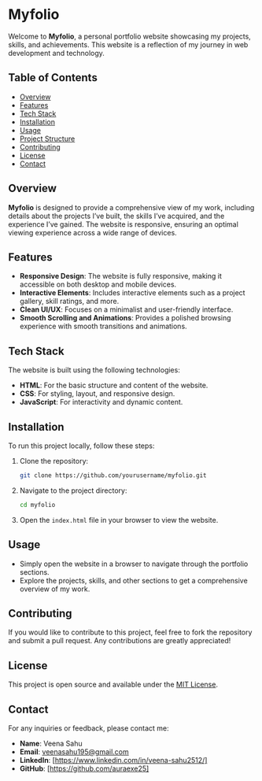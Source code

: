 # Myfolio


Welcome to **Myfolio**, a personal portfolio website showcasing my projects, skills, and achievements. This website is a reflection of my journey in web development and technology.

## Table of Contents

- [Overview](#overview)
- [Features](#features)
- [Tech Stack](#tech-stack)
- [Installation](#installation)
- [Usage](#usage)
- [Project Structure](#project-structure)
- [Contributing](#contributing)
- [License](#license)
- [Contact](#contact)

## Overview

**Myfolio** is designed to provide a comprehensive view of my work, including details about the projects I’ve built, the skills I’ve acquired, and the experience I’ve gained. The website is responsive, ensuring an optimal viewing experience across a wide range of devices.

## Features

- **Responsive Design**: The website is fully responsive, making it accessible on both desktop and mobile devices.
- **Interactive Elements**: Includes interactive elements such as a project gallery, skill ratings, and more.
- **Clean UI/UX**: Focuses on a minimalist and user-friendly interface.
- **Smooth Scrolling and Animations**: Provides a polished browsing experience with smooth transitions and animations.

## Tech Stack

The website is built using the following technologies:

- **HTML**: For the basic structure and content of the website.
- **CSS**: For styling, layout, and responsive design.
- **JavaScript**: For interactivity and dynamic content.

## Installation

To run this project locally, follow these steps:

1. Clone the repository:

   ```bash
   git clone https://github.com/yourusername/myfolio.git
   ```

2. Navigate to the project directory:

   ```bash
   cd myfolio
   ```

3. Open the `index.html` file in your browser to view the website.

## Usage

- Simply open the website in a browser to navigate through the portfolio sections.
- Explore the projects, skills, and other sections to get a comprehensive overview of my work.


## Contributing

If you would like to contribute to this project, feel free to fork the repository and submit a pull request. Any contributions are greatly appreciated!

## License

This project is open source and available under the [MIT License](LICENSE).

## Contact

For any inquiries or feedback, please contact me:

- **Name**: Veena Sahu
- **Email**: veenasahu195@gmail.com
- **LinkedIn**: [https://www.linkedin.com/in/veena-sahu2512/]
- **GitHub**: [https://github.com/auraexe25]
